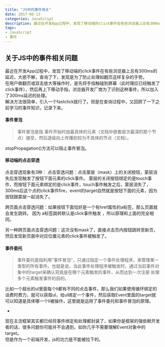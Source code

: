 ```yaml
---
title: "JS中的事件相关"
date: 2017-06-13
categories: JavaScript
description: 最近在开发App过程中，发现了移动端的click事件在有些浏览器上总有300ms的延迟，查询了一下，顺便又学习了一下JS的事件冒泡、事件委托等。
tags: 
- JavaScript
- 事件
---
```


## 关于JS中的事件相关问题
最近在开发App过程中，发现了移动端的click事件在有些浏览器上总有300ms的延迟，大惑不解，查询了下，发现是为了防止处理如翻页这样复杂的手势。  
在用户做翻页或双击放大等操作时，是先将手指触碰到屏幕（此时理应已经触发了click事件），然后再上下移动手指，浏览器开发厂商为了识别这种事件，所以加入了300ms延迟的处理。  
解决方法很简单，引入一个fastclick就行了。但是在查询过程中，又回顾了一下之前学习的事件知识，记录下来。  

#### 事件冒泡  
<!--more-->
>事件冒泡是指 事件开始时由最具体的元素（文档中嵌套层次最深的那个节点）接受，然后逐级向上传播到较为不具体的节点（文档）。  

stopPropagation()方法可以阻止事件冒泡。  

#### 移动端的点击穿透  
点击穿透现象有3种：
点击穿透问题：点击蒙层（mask）上的关闭按钮，蒙层消失后发现触发了按钮下面元素的click事件。
蒙层的关闭按钮绑定的是touch事件，而按钮下面元素绑定的是click事件，touch事件触发之后，蒙层消失了，300ms后这个点的click事件fire，event的target自然就是按钮下面的元素，因为按钮跟蒙层一起消失了。

跨页面点击穿透问题：如果按钮下面恰好是一个有href属性的a标签，那么页面就会发生跳转。
因为 a标签跳转默认是click事件触发 ，所以原理和上面的完全相同。

另一种跨页面点击穿透问题：这次没有mask了，直接点击页内按钮跳转至新页，然后发现新页面中对应位置元素的click事件被触发了。  

#### 事件委托
>事件委托是指利用“事件冒泡”，只通过指定一个事件处理程序，来管理某一类型的所有事件。也就是说，当此事件处理程序被触发时，通过当前事件对象中的target来确认究竟是在哪个元素触发的事件，从而达到一次注册 处理多个元素触发事件的目的。

比如一个超长的ul里面每个li都有不同的点击事件，那么我们如果使用循环绑定的话费时费力，就可以获取ul，给ul绑定一个事件，然后获取Event里面的target就可以知道是具体哪一个li被操作，这里就是运用了事件委托和事件冒泡的原理。  

-
现在主流框架其实都已经将事件绑定和处理都封装了，如果你是框架的强依赖开发者的话，很多问题你可能并不会遇到，如你几乎不需要理解Event对象中的target。  
但是作为一个前端开发，js的功力是不能被拉下的。